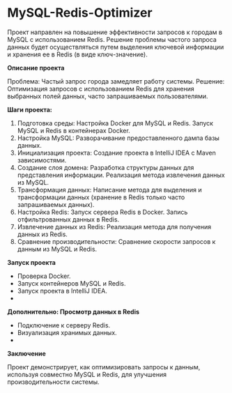 ﻿# MySQL-Redis-Optimizer
Проект направлен на повышение эффективности запросов к городам в MySQL с использованием Redis. Решение проблемы частого запроса данных будет осуществляться путем выделения ключевой информации и хранения ее в Redis (в виде ключ-значение).

**Описание проекта**

Проблема: Частый запрос города замедляет работу системы. Решение: Оптимизация запросов с использованием Redis для хранения выбранных полей данных, часто запрашиваемых пользователями.

**Шаги проекта:**
1) Подготовка среды:
Настройка Docker для MySQL и Redis.
Запуск MySQL и Redis в контейнерах Docker.
2) Настройка MySQL:
Разворачивание предоставленного дампа базы данных.
3) Инициализация проекта:
Создание проекта в IntelliJ IDEA с Maven зависимостями.
4) Создание слоя домена:
Разработка структуры данных для представления информации.
Реализация метода извлечения данных из MySQL.
5) Трансформация данных:
Написание метода для выделения и трансформации данных (хранение в Redis только часто запрашиваемых данных).
6) Настройка Redis:
Запуск сервера Redis в Docker.
Запись отфильтрованных данных в Redis.
7) Извлечение данных из Redis:
Реализация метода для получения данных из Redis.
8) Сравнение производительности:
Сравнение скорости запросов к данным из MySQL и Redis.

**Запуск проекта**
- Проверка Docker.
- Запуск контейнеров MySQL и Redis.
- Запуск проекта в IntelliJ IDEA.
- 
**Дополнительно: Просмотр данных в Redis**
- Подключение к серверу Redis.
- Визуализация хранимых данных.
- 
**Заключение**

Проект демонстрирует, как оптимизировать запросы к данным, используя совместно MySQL и Redis, для улучшения производительности системы.
